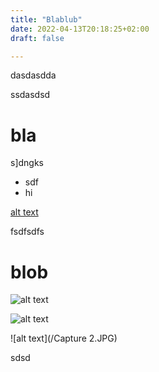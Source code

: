 ```yaml
---
title: "Blablub"
date: 2022-04-13T20:18:25+02:00
draft: false

---
```



dasdasdda

ssdasdsd

# bla
s]dngks

* sdf
* hi


[alt text](/images.jpg)


fsdfsdfs


# blob


![alt text](/images.jpg)

![alt text](/Capture%202.JPG)












![alt text](/Capture 2.JPG)

sdsd